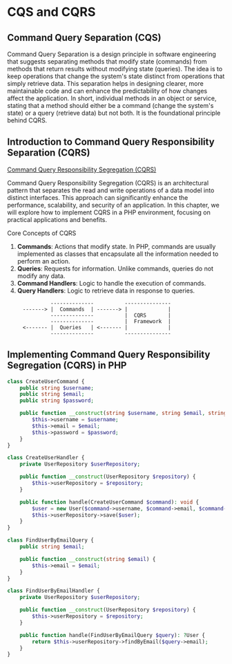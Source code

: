 # CQS and CQRS

## Command Query Separation (CQS)

Command Query Separation is a design principle in software engineering that suggests separating methods that modify state (commands) from methods that return results without modifying state (queries). The idea is to keep operations that change the system's state distinct from operations that simply retrieve data. This separation helps in designing clearer, more maintainable code and can enhance the predictability of how changes affect the application. 
In short, individual methods in an object or service, stating that a method should either be a command (change the system's state) or a query (retrieve data) but not both.
It is the foundational principle behind CQRS.

## Introduction to Command Query Responsibility Separation (CQRS)
[Command Query Responsibility Segregation (CQRS)](https://doc.rust-cqrs.org/theory_cqrs.html)

Command Query Responsibility Segregation (CQRS) is an architectural pattern that separates the read and write operations of a data model into distinct interfaces. This approach can significantly enhance the performance, scalability, and security of an application. In this chapter, we will explore how to implement CQRS in a PHP environment, focusing on practical applications and benefits.

Core Concepts of CQRS
1. **Commands**: Actions that modify state. In PHP, commands are usually implemented as classes that encapsulate all the information needed to perform an action.
2. **Queries**: Requests for information. Unlike commands, queries do not modify any data.
3. **Command Handlers**: Logic to handle the execution of commands.
4. **Query Handlers**: Logic to retrieve data in response to queries.

```
              --------------          ---------------
     -------> |  Commands  | -------> |             | 
              --------------          |  CQRS       |
              --------------          |  Framework  |
     <------- |  Queries   | <------- |             |
              --------------          ---------------
```

## Implementing Command Query Responsibility Segregation (CQRS) in PHP

```php
class CreateUserCommand {
    public string $username;
    public string $email;
    public string $password;

    public function __construct(string $username, string $email, string $password) {
        $this->username = $username;
        $this->email = $email;
        $this->password = $password;
    }
}
```

```php
class CreateUserHandler {
    private UserRepository $userRepository;

    public function __construct(UserRepository $repository) {
        $this->userRepository = $repository;
    }

    public function handle(CreateUserCommand $command): void {
        $user = new User($command->username, $command->email, $command->password);
        $this->userRepository->save($user);
    }
}
```

```php
class FindUserByEmailQuery {
    public string $email;

    public function __construct(string $email) {
        $this->email = $email;
    }
}
```

```php
class FindUserByEmailHandler {
    private UserRepository $userRepository;

    public function __construct(UserRepository $repository) {
        $this->userRepository = $repository;
    }

    public function handle(FindUserByEmailQuery $query): ?User {
        return $this->userRepository->findByEmail($query->email);
    }
}
```
